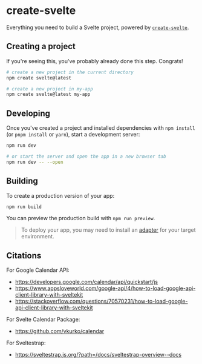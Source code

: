# create-svelte

Everything you need to build a Svelte project, powered by [`create-svelte`](https://github.com/sveltejs/kit/tree/main/packages/create-svelte).

## Creating a project

If you're seeing this, you've probably already done this step. Congrats!

```bash
# create a new project in the current directory
npm create svelte@latest

# create a new project in my-app
npm create svelte@latest my-app
```

## Developing

Once you've created a project and installed dependencies with `npm install` (or `pnpm install` or `yarn`), start a development server:

```bash
npm run dev

# or start the server and open the app in a new browser tab
npm run dev -- --open
```

## Building

To create a production version of your app:

```bash
npm run build
```

You can preview the production build with `npm run preview`.

> To deploy your app, you may need to install an [adapter](https://kit.svelte.dev/docs/adapters) for your target environment.

## Citations
For Google Calendar API:
- https://developers.google.com/calendar/api/quickstart/js
- https://www.appsloveworld.com/google-api/4/how-to-load-google-api-client-library-with-sveltekit
- https://stackoverflow.com/questions/70570231/how-to-load-google-api-client-library-with-sveltekit

For Svelte Calendar Package:
- https://github.com/vkurko/calendar

For Sveltestrap:
- https://sveltestrap.js.org/?path=/docs/sveltestrap-overview--docs
